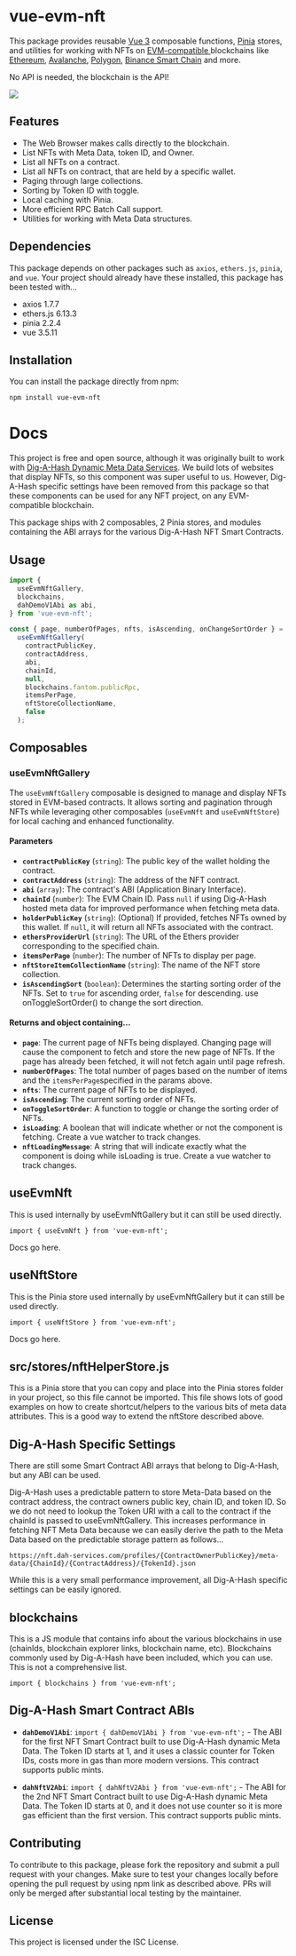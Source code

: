 # vue-evm-nft

This package provides reusable [Vue 3](https://vuejs.org/) composable functions, [Pinia](https://pinia.vuejs.org/) stores, and utilities for working with NFTs on [EVM-compatible ](https://ethereum.org/en/developers/docs/evm/)blockchains like [Ethereum](https://ethereum.org/en/), [Avalanche](https://www.avax.network/), [Polygon](https://polygon.technology/), [Binance Smart Chain](https://www.bnbchain.org/en/bnb-smart-chain) and more. 

No API is needed, the blockchain is the API!

![](https://i.imgur.com/IF9VaIa.jpg)

## Features

- The Web Browser makes calls directly to the blockchain.
- List NFTs with Meta Data, token ID, and Owner.
- List all NFTs on a contract.
- List all NFTs on contract, that are held by a specific wallet.
- Paging through large collections.
- Sorting by Token ID with toggle.
- Local caching with Pinia.
- More efficient RPC Batch Call support. 
- Utilities for working with Meta Data structures.

## Dependencies

This package depends on other packages such as `axios`, `ethers.js`, `pinia`, and `vue`. Your project should already have these installed, this package has been tested with...

- axios 1.7.7
- ethers.js 6.13.3
- pinia 2.2.4
- vue 3.5.11

## Installation

You can install the package directly from npm:

```bash
npm install vue-evm-nft
```

# Docs
This project is free and open source, although it was originally built to work with [Dig-A-Hash Dynamic Meta Data Services](https://www.dig-a-hash.com). We build lots of websites that display NFTs, so this component was super useful to us. However, Dig-A-Hash specific settings have been removed from this package so that these components can be used for any NFT project, on any EVM-compatible blockchain. 

This package ships with 2 composables, 2 Pinia stores, and modules containing the ABI arrays for the various Dig-A-Hash NFT Smart Contracts.

## Usage

```javascript
import {
  useEvmNftGallery,
  blockchains,
  dahDemoV1Abi as abi,
} from 'vue-evm-nft';

const { page, numberOfPages, nfts, isAscending, onChangeSortOrder } =
  useEvmNftGallery(
    contractPublicKey,
    contractAddress,
    abi,
    chainId,
    null,
    blockchains.fantom.publicRpc,
    itemsPerPage,
    nftStoreCollectionName,
    false
  );
```

## Composables

### useEvmNftGallery

The `useEvmNftGallery` composable is designed to manage and display NFTs stored in EVM-based contracts. It allows sorting and pagination through NFTs while leveraging other composables (`useEvmNft` and `useEvmNftStore`) for local caching and enhanced functionality.

#### Parameters
- **`contractPublicKey`** (`string`): The public key of the wallet holding the contract.
- **`contractAddress`** (`string`): The address of the NFT contract.
- **`abi`** (`array`): The contract's ABI (Application Binary Interface).
- **`chainId`** (`number`): The EVM Chain ID. Pass `null` if using Dig-A-Hash hosted meta data for improved performance when fetching meta data.
- **`holderPublicKey`** (`string`): (Optional) If provided, fetches NFTs owned by this wallet. If `null`, it will return all NFTs associated with the contract.
- **`ethersProviderUrl`** (`string`): The URL of the Ethers provider corresponding to the specified chain.
- **`itemsPerPage`** (`number`): The number of NFTs to display per page.
- **`nftStoreItemCollectionName`** (`string`): The name of the NFT store collection.
- **`isAscendingSort`** (`boolean`): Determines the starting sorting order of the NFTs. Set to `true` for ascending order, `false` for descending. use onToggleSortOrder() to change the sort direction.

#### Returns and object containing...
- **`page`**: The current page of NFTs being displayed. Changing page will cause the component to fetch and store the new page of NFTs. If the page has already been fetched, it will not fetch again until page refresh.
- **`numberOfPages`**: The total number of pages based on the number of items and the `itemsPerPage`specified in the params above.
- **`nfts`**: The current page of NFTs to be displayed.
- **`isAscending`**: The current sorting order of NFTs.
- **`onToggleSortOrder`**: A function to toggle or change the sorting order of NFTs.
- **`isLoading`**: A boolean that will indicate whether or not the component is fetching. Create a vue watcher to track changes.
- **`nftLoadingMessage`**: A string that will indicate exactly what the component is doing while isLoading is true. Create a vue watcher to track changes.

## useEvmNft
This is used internally by useEvmNftGallery but it can still be used directly.

```
import { useEvmNft } from 'vue-evm-nft';
```

 Docs go here.

## useNftStore
This is the Pinia store used internally by useEvmNftGallery but it can still be used directly. 

```
import { useNftStore } from 'vue-evm-nft';
```

Docs go here.

## src/stores/nftHelperStore.js
This is a Pinia store that you can copy and place into the Pinia stores folder in your project, so this file cannot be imported. This file shows lots of good examples on how to create shortcut/helpers to the various bits of meta data attributes. This is a good way to extend the nftStore described above.

## Dig-A-Hash Specific Settings
There are still some Smart Contract ABI arrays that belong to Dig-A-Hash, but any ABI can be used. 

Dig-A-Hash uses a predictable pattern to store Meta-Data based on the contract address, the contract owners public key, chain ID, and token ID. So we do not need to lookup the Token URI with a call to the contract if the chainId is passed to useEvmNftGallery. This increases performance in fetching NFT Meta Data because we can easily derive the path to the Meta Data based on the predictable storage pattern as follows...

```
https://nft.dah-services.com/profiles/{ContractOwnerPublicKey}/meta-data/{ChainId}/{ContractAddress}/{TokenId}.json
```

While this is a very small performance improvement, all Dig-A-Hash specific settings can be easily ignored.

## blockchains
This is a JS module that contains info about the various blockchains in use (chainIds, blockchain explorer links, blockchain name, etc). Blockchains commonly used by Dig-A-Hash have been included, which you can use. This is not a comprehensive list.

```
import { blockchains } from 'vue-evm-nft';
```

## Dig-A-Hash Smart Contract ABIs
- **`dahDemoV1Abi`**: ```import { dahDemoV1Abi } from 'vue-evm-nft';``` - The ABI for the first NFT Smart Contract built to use Dig-A-Hash dynamic Meta Data. The Token ID starts at 1, and it uses a classic counter for Token IDs, costs more in gas than more modern versions. This contract supports public mints.

- **`dahNftV2Abi`**: ```import { dahNftV2Abi } from 'vue-evm-nft';``` - The ABI for the 2nd NFT Smart Contract built to use Dig-A-Hash dynamic Meta Data. The Token ID starts at 0, and it does not use counter so it is more gas efficient than the first version.  This contract supports public mints.

## Contributing
To contribute to this package, please fork the repository and submit a pull request with your changes. Make sure to test your changes locally before opening the pull request by using npm link as described above. PRs will only be merged after substantial local testing by the maintainer.

## License
This project is licensed under the ISC License.